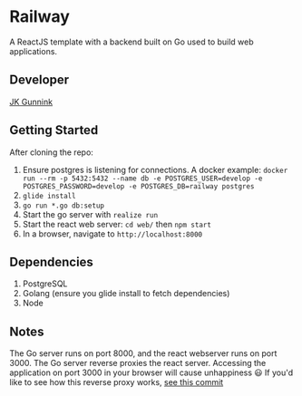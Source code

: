 # Railway
A ReactJS template with a backend built on Go used to build web applications.

## Developer
[JK Gunnink](mailto:jgunnink@gmail.com)

## Getting Started
After cloning the repo:
1. Ensure postgres is listening for connections. A docker example: `docker run --rm -p 5432:5432 --name db -e POSTGRES_USER=develop -e POSTGRES_PASSWORD=develop -e POSTGRES_DB=railway postgres`
2. `glide install`
3. `go run *.go db:setup`
4. Start the go server with `realize run`
5. Start the react web server: `cd web/` then `npm start`
6. In a browser, navigate to `http://localhost:8000`

## Dependencies
1. PostgreSQL
2. Golang (ensure you glide install to fetch dependencies)
3. Node

## Notes
The Go server runs on port 8000, and the react webserver runs on port 3000. The Go server reverse proxies the react server. Accessing the application on port 3000 in your browser will cause unhappiness :smiley:
If you'd like to see how this reverse proxy works, [see this commit](https://github.com/jgunnink/railway/commit/1f55004d1ebfa052e56d199bfb23aa460bcd2874)
